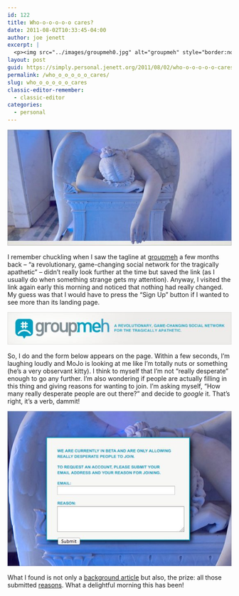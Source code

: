 ```yaml
---
id: 122
title: Who-o-o-o-o-o cares?
date: 2011-08-02T10:33:45-04:00
author: joe jenett
excerpt: |
  <p><img src="../images/groupmeh0.jpg" alt="groupmeh" style="border:none;" /></p><p><a href="http://jenett.org/simply.personal/whoooooo_cares/#more">Continue reading "Who-o-o-o-o-o cares?" &raquo;</a></p>
layout: post
guid: https://simply.personal.jenett.org/2011/08/02/who-o-o-o-o-o-cares/
permalink: /who_o_o_o_o_o_cares/
slug: who_o_o_o_o_o_cares
classic-editor-remember:
  - classic-editor
categories:
  - personal
---
```

<img src="../images/groupmeh0.jpg" alt="groupmeh" style="border:none;" />

<!--more-->

I remember chuckling when I saw the tagline at [groupmeh](http://groupmeh.com/) a few months back &ndash; &#8220;a revolutionary, game-changing social network for the tragically apathetic&#8221; &ndash; didn’t really look further at the time but saved the link (as I usually do when something strange gets my attention). Anyway, I visited the link again early this morning and noticed that nothing had really changed. My guess was that I would have to press the &#8220;Sign Up&#8221; button if I wanted to see more than its landing page.

<img src="../images/groupmeh1.jpg" alt="groupmeh" style="border:none;" /> 

So, I do and the form below appears on the page. Within a few seconds, I’m laughing loudly and MoJo is looking at me like I’m totally nuts or something (he’s a very observant kitty). I think to myself that I’m not &#8220;really desperate&#8221; enough to go any further. I’m also wondering if people are actually filling in this thing and giving reasons for wanting to join. I’m asking myself, &#8220;How many really desperate people are out there?&#8221; and decide to _google_ it. That’s right, it’s a verb, dammit! 

<img src="../images/groupmeh2.jpg" alt="groupmeh" style="border:none;" /> 

What I found is not only a [background article](http://www.barbariangroup.com/posts/7980-groupmeh_com_from_inside_joke_to_internet_sensation) but also, the prize: all those submitted [reasons](http://groupmeh.com/reasons.php). What a delightful morning this has been!